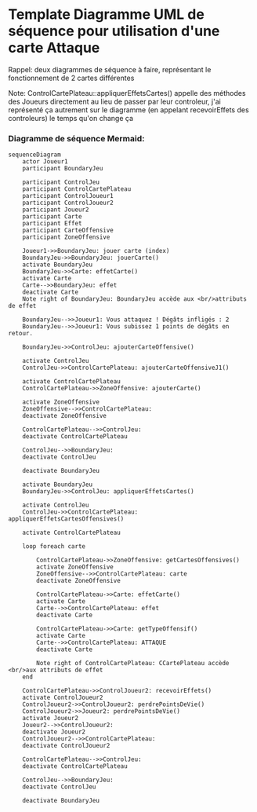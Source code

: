 # Template Diagramme UML de séquence pour utilisation d'une carte Attaque
Rappel: deux diagrammes de séquence à faire, représentant le fonctionnement de 2 cartes différentes

Note: ControlCartePlateau::appliquerEffetsCartes() appelle des méthodes des Joueurs directement au lieu de passer par leur controleur,
 j'ai représenté ça autrement sur le diagramme (en appelant recevoirEffets des controleurs) le temps qu'on change ça


### Diagramme de séquence Mermaid:
```mermaid
sequenceDiagram
    actor Joueur1
    participant BoundaryJeu

    participant ControlJeu
    participant ControlCartePlateau
    participant ControlJoueur1
    participant ControlJoueur2
    participant Joueur2
    participant Carte
    participant Effet 
    participant CarteOffensive
    participant ZoneOffensive
    
	Joueur1->>BoundaryJeu: jouer carte (index)
    BoundaryJeu->>BoundaryJeu: jouerCarte()
    activate BoundaryJeu
    BoundaryJeu->>Carte: effetCarte()
    activate Carte
    Carte-->>BoundaryJeu: effet
    deactivate Carte
    Note right of BoundaryJeu: BoundaryJeu accède aux <br/>attributs de effet

    BoundaryJeu-->>Joueur1: Vous attaquez ! Dégâts infligés : 2
    BoundaryJeu-->>Joueur1: Vous subissez 1 points de dégâts en retour.

    BoundaryJeu->>ControlJeu: ajouterCarteOffensive()

    activate ControlJeu
    ControlJeu->>ControlCartePlateau: ajouterCarteOffensiveJ1()

    activate ControlCartePlateau
    ControlCartePlateau->>ZoneOffensive: ajouterCarte()

    activate ZoneOffensive
    ZoneOffensive-->>ControlCartePlateau: 
    deactivate ZoneOffensive

    ControlCartePlateau-->>ControlJeu: 
    deactivate ControlCartePlateau

    ControlJeu-->>BoundaryJeu: 
    deactivate ControlJeu

    deactivate BoundaryJeu

    activate BoundaryJeu
    BoundaryJeu->>ControlJeu: appliquerEffetsCartes()
    
    activate ControlJeu
    ControlJeu->>ControlCartePlateau: appliquerEffetsCartesOffensives()

    activate ControlCartePlateau

    loop foreach carte

        ControlCartePlateau->>ZoneOffensive: getCartesOffensives()
        activate ZoneOffensive
        ZoneOffensive-->>ControlCartePlateau: carte
        deactivate ZoneOffensive

        ControlCartePlateau->>Carte: effetCarte()
        activate Carte
        Carte-->>ControlCartePlateau: effet
        deactivate Carte

        ControlCartePlateau->>Carte: getTypeOffensif()
        activate Carte
        Carte-->>ControlCartePlateau: ATTAQUE
        deactivate Carte

        Note right of ControlCartePlateau: CCartePlateau accède <br/>aux attributs de effet
    end

    ControlCartePlateau->>ControlJoueur2: recevoirEffets()
    activate ControlJoueur2
    ControlJoueur2->>ControlJoueur2: perdrePointsDeVie()
    ControlJoueur2->>Joueur2: perdrePointsDeVie()
    activate Joueur2
    Joueur2-->>ControlJoueur2: 
    deactivate Joueur2
    ControlJoueur2-->>ControlCartePlateau: 
    deactivate ControlJoueur2

    ControlCartePlateau-->>ControlJeu: 
    deactivate ControlCartePlateau

    ControlJeu-->>BoundaryJeu: 
    deactivate ControlJeu

    deactivate BoundaryJeu
```